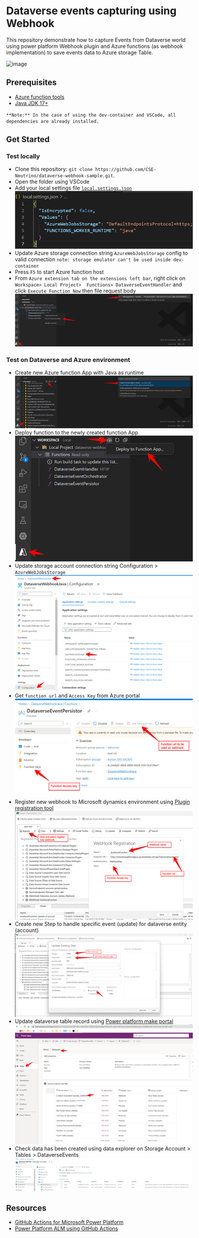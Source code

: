 # Dataverse events capturing using Webhook

This repository demonstrate how to capture Events from Dataverse world using power platform Webhook plugin and Azure functions (as webhook implementation) to save events data to Azure storage Table.

![image](https://github.com/CSE-Neutrino/dataverse-webhook-sample/assets/6573603/fd70ca19-9de6-4dd0-98d6-799276ac65cb)

## Prerequisites

- [Azure function tools](https://learn.microsoft.com/en-us/azure/azure-functions/functions-run-local?tabs=windows%2Cportal%2Cv2%2Cbash&pivots=programming-language-csharp)
- [Java JDK 17+](https://openjdk.org/install/)

`**Note:** In the case of using the dev-container and VSCode, all dependencies are already installed.`

## Get Started

### Test locally

- Clone this repository: `git clone https://github.com/CSE-Neutrino/dataverse-webhook-sample.git`.
- Open the folder using VSCode
- Add your local settings file [`local.settings.json`](local.settings.json)
![local.settings.json](assets/local.settings.png)
- Update Azure storage connection string `AzureWebJobsStorage` config to valid connection `note: storage emulator can't be used inside dev-container`
- Press `F5` to start Azure function host
- From `Azure extension tab on the extensions left bar`, right click on  `Workspace> Local Project>  Functions> DataverseEventHandler` and click `Execute Function Now` then file request body
![run-function](assets/run-function.png)

### Test on Dataverse and Azure environment

- Create new Azure function App with Java as runtime
![create a new function app](assets/create-function-app.png)
- Deploy function to the newly created function App
![deploy to function app](assets/deploy-function-app.png)
- Update storage account connection string Configuration > `AzureWebJobsStorage`
![Update-storage-account-connection](assets/update-sa-connection.png)
- Get `function url` and `Access Key` from Azure portal
![Get function Url and Access keys](assets/function-url.png)
- Register new webhook to Microsoft dynamics environment using [Plugin registration tool](https://learn.microsoft.com/en-us/power-apps/developer/data-platform/download-tools-nuget#download-and-launch-tools-using-power-platform-cli)
![register new webhook](assets/register-webhook-prt.png)
- Create new Step to handle specific event (update) for dataverse entity (account)
![register-webhook-step](assets/register-webhook-step.png)
- Update dataverse table record using [Power platform make portal](https://make.preview.powerapps.com/)
![update-dataverse-table](assets/update-dataverse-table.png)
- Check data has been created using data explorer on Storage Account > Tables > DataverseEvents
![storage-account-data](assets/storage-account-data.png)


## Resources

- [GitHub Actions for Microsoft Power Platform](https://learn.microsoft.com/en-us/power-platform/alm/devops-github-available-actions)
- [Power Platform ALM using GitHub Actions](https://www.linkedin.com/pulse/power-platform-alm-using-github-actions-urs-r%C3%BCegg/)